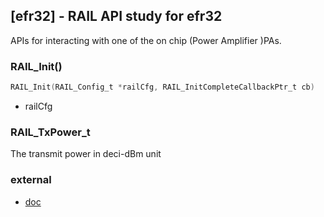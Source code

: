 ## [efr32] - RAIL API study for efr32

APIs for interacting with one of the on chip (Power Amplifier )PAs.

### RAIL_Init()
```c
RAIL_Init(RAIL_Config_t *railCfg, RAIL_InitCompleteCallbackPtr_t cb)
```
* railCfg


### RAIL_TxPower_t
The transmit power in deci-dBm unit

### external
* [doc](https://docs.silabs.com/rail/2.3/group-p-a)